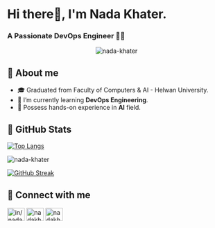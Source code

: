 # Hi there👋, I'm Nada Khater. 
### A Passionate DevOps Engineer 👩‍💻

<p align="center"> <img src="https://komarev.com/ghpvc/?username=nada-khater&label=Profile%20views&color=0e75b6&style=flat" alt="nada-khater" /> </p>

## 📝 About me
- 🎓 Graduated from Faculty of Computers & AI - Helwan University.
- 🌱 I’m currently learning **DevOps Engineering**.
- 🤖 Possess hands-on experience in **AI** field.


## 🎯 GitHub Stats 
[![Top Langs](https://github-readme-stats.vercel.app/api/top-langs/?username=nada-khater&layout=compact&theme=dark)](https://github.com/nada-khater/github-readme-stats)

<p><img align="center" src="https://github-readme-stats.vercel.app/api?username=nada-khater&show_icons=true&locale=en&theme=dark" alt="nada-khater" /></p>

[![GitHub Streak](https://github-readme-streak-stats.herokuapp.com/?user=nada-khater&theme=dark)](https://git.io/streak-stats)


## 📧 Connect with me 
<p align="left">
<a href="https://www.linkedin.com/in/nada-khater74" target="blank"><img align="center" src="https://raw.githubusercontent.com/rahuldkjain/github-profile-readme-generator/master/src/images/icons/Social/linked-in-alt.svg" alt="in/nada-khater" height="30" width="40" /></a>
<a href="https://www.kaggle.com/nadakhater22" target="blank"><img align="center" src="https://raw.githubusercontent.com/rahuldkjain/github-profile-readme-generator/master/src/images/icons/Social/kaggle.svg" alt="nadakhater22" height="30" width="40" /></a>
<a href="https://www.hackerrank.com/profile/nadakhater" target="blank"><img align="center" src="https://raw.githubusercontent.com/rahuldkjain/github-profile-readme-generator/master/src/images/icons/Social/hackerrank.svg" alt="nadakhater" height="30" width="40" /></a>
</p>
